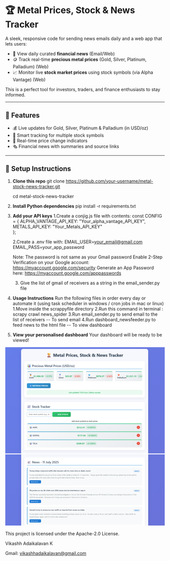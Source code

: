 # 🏆 Metal Prices, Stock & News Tracker

A sleek, responsive code for sending news emails daily and a web app that lets users:
- 📰 View daily curated **financial news** (Email/Web)
- 🪙 Track real-time **precious metal prices** (Gold, Silver, Platinum, Palladium) (Web)
- 📈 Monitor live **stock market prices** using stock symbols (via Alpha Vantage) (Web)


This is a perfect tool for investors, traders, and finance enthusiasts to stay informed.

---

## 🚀 Features

- 💰 Live updates for Gold, Silver, Platinum & Palladium (in USD/oz)
- 🧠 Smart tracking for multiple stock symbols
- 🔔 Real-time price change indicators
- 🗞️ Financial news with summaries and source links

---

## 🔧 Setup Instructions

1. **Clone this repo**
   git clone https://github.com/your-username/metal-stock-news-tracker.git
   
   cd metal-stock-news-tracker

2. **Install Python dependencies**
    pip install -r requirements.txt

3. **Add your API keys**
    1.Create a conjig.js file with contents:
    const CONFIG = {
    ALPHA_VANTAGE_API_KEY: "Your_alpha_vantage_API_KEY",
    METALS_API_KEY: "Your_Metals_API_KEY"  
    };

    2.Create a .env file with:
    EMAIL_USER=your_email@gmail.com
    EMAIL_PASS=your_app_password

    Note: The password is not same as your Gmail password
            Enable 2-Step Verification on your Google account:
            https://myaccount.google.com/security
            Generate an App Password here:
            https://myaccount.google.com/apppasswords
    
    3. Give the list of gmail of receivers as a string  in the email_sender.py file

4. **Usage Instructions**
    Run the following files in order every day or automate it (using task scheduler in windows / cron jobs in mac or linux)
    1.Move inside the scrappyfile directory
    2.Run this command in terminal : scrapy crawl news_spider
    3.Run email_sender.py to send email to the list of receivers -- To send email
    4.Run dashboard_newsfeeder.py to feed news to the html file -- To view dashboard

5. **View your personalised dashboard**
    Your dashboard will be ready to be viewed!


![alt text](image1.png)
![alt text](image2.png)




This project is licensed under the Apache-2.0 License.

Vikashh Adaikalavan K

Gmail: vikashhadaikalavan@gmail.com

